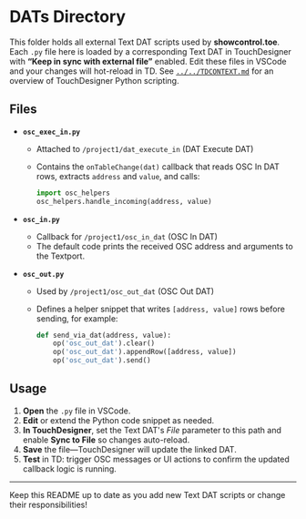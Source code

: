 # DATs Directory

This folder holds all external Text DAT scripts used by **showcontrol.toe**. Each `.py` file here is loaded by a corresponding Text DAT in TouchDesigner with **“Keep in sync with external file”** enabled. Edit these files in VSCode and your changes will hot-reload in TD. See [`../../TDCONTEXT.md`](../../TDCONTEXT.md) for an overview of TouchDesigner Python scripting.

## Files

- **`osc_exec_in.py`**
  - Attached to `/project1/dat_execute_in` (DAT Execute DAT)  
  - Contains the `onTableChange(dat)` callback that reads OSC In DAT rows, extracts `address` and `value`, and calls:

    ```python
    import osc_helpers
    osc_helpers.handle_incoming(address, value)
    ```

- **`osc_in.py`**
  - Callback for `/project1/osc_in_dat` (OSC In DAT)
  - The default code prints the received OSC address and arguments to the Textport.

- **`osc_out.py`**
  - Used by `/project1/osc_out_dat` (OSC Out DAT)  
  - Defines a helper snippet that writes `[address, value]` rows before sending, for example:

    ```python
    def send_via_dat(address, value):
        op('osc_out_dat').clear()
        op('osc_out_dat').appendRow([address, value])
        op('osc_out_dat').send()
    ```

## Usage

1. **Open** the `.py` file in VSCode.
2. **Edit** or extend the Python code snippet as needed.
3. **In TouchDesigner**, set the Text DAT's *File* parameter to this path and enable **Sync to File** so changes auto-reload.
4. **Save** the file—TouchDesigner will update the linked DAT.
5. **Test** in TD: trigger OSC messages or UI actions to confirm the updated callback logic is running.

---

Keep this README up to date as you add new Text DAT scripts or change their responsibilities!
